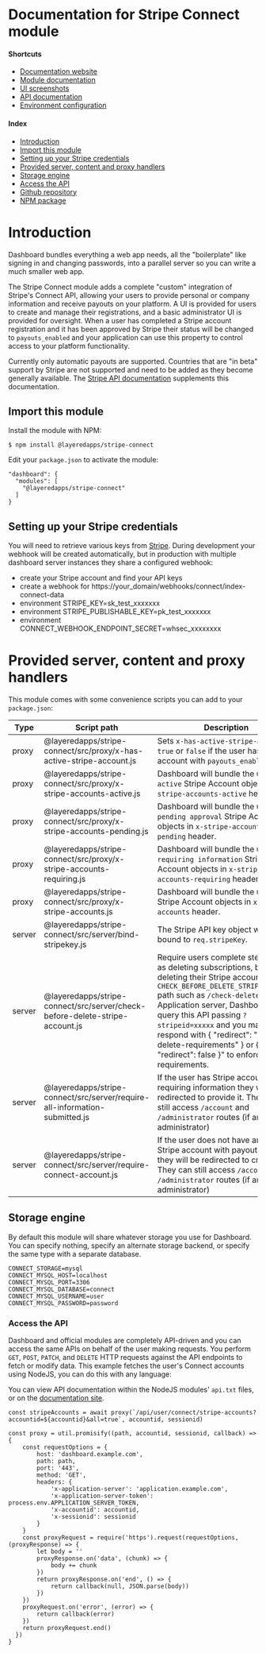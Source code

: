 # Documentation for Stripe Connect module

#### Shortcuts

- [Documentation website](https://layeredapps.github.io)
- [Module documentation](https://layeredapps.github.io/stripe-connect-module)
- [UI screenshots](https://layeredapps.github.io/stripe-connect-ui)
- [API documentation](https://layeredapps.github.io/stripe-connect-api)
- [Environment configuration](https://layeredapps.github.io/stripe-connect-configuration)

#### Index

- [Introduction](#introduction)
- [Import this module](#import-this-module)
- [Setting up your Stripe credentials](#setting-up-your-stripe-credentials)
- [Provided server, content and proxy handlers](#provided-server-content-and-proxy-handlers)
- [Storage engine](#storage-engine)
- [Access the API](#access-the-api)
- [Github repository](https://github.com/layeredapps/stripe-connect)
- [NPM package](https://npmjs.org/layeredapps/stripe-connect)

# Introduction

Dashboard bundles everything a web app needs, all the "boilerplate" like signing in and changing passwords, into a parallel server so you can write a much smaller web app.

The Stripe Connect module adds a complete "custom" integration of Stripe's Connect API, allowing your users to provide personal or company information and receive payouts on your platform.  A UI is provided for users to create and manage their registrations, and a basic administrator UI is provided for oversight.  When a user has completed a Stripe account registration and it has been approved by Stripe their status will be changed to `payouts_enabled` and your application can use this property to control access to your platform functionality.

Currently only automatic payouts are supported.  Countries that are "in beta" support by Stripe are not supported and need to be added as they become generally available.  The [Stripe API documentation](https://stripe.com/docs/api) supplements this documentation.

## Import this module

Install the module with NPM:

    $ npm install @layeredapps/stripe-connect

Edit your `package.json` to activate the module:

    "dashboard": {
      "modules": [
        "@layeredapps/stripe-connect"
      ]
    }

## Setting up your Stripe credentials

You will need to retrieve various keys from [Stripe](https://stripe.com).  During development your webhook will be created automatically, but in production with multiple dashboard server instances they share a configured webhook:

- create your Stripe account and find your API keys
- create a webhook for https://your_domain/webhooks/connect/index-connect-data 
- environment STRIPE_KEY=sk_test_xxxxxxx
- environment STRIPE_PUBLISHABLE_KEY=pk_test_xxxxxxx
- environment CONNECT_WEBHOOK_ENDPOINT_SECRET=whsec_xxxxxxxx

# Provided server, content and proxy handlers

This module comes with some convenience scripts you can add to your `package.json`:

| Type     | Script path                                                                    | Description                                                                                                                                                                                                                                                                                                                                                                                      |
|----------|--------------------------------------------------------------------------------|--------------------------------------------------------------------------------------------------------------------------------------------------------------------------------------------------------------------------------------------------------------------------------------------------------------------------------------------------------------------------------------------------|
| proxy    | @layeredapps/stripe-connect/src/proxy/x-has-active-stripe-account.js           | Sets `x-has-active-stripe-account` to `true` or `false` if the user has a Stripe account with `payouts_enabled`.                                                                                                                                                                                                                                                                                 |
| proxy    | @layeredapps/stripe-connect/src/proxy/x-stripe-accounts-active.js              | Dashboard will bundle the user's `active` Stripe Account objects in `x-stripe-accounts-active` header.                                                                                                                                                                                                                                                                                           |
| proxy    | @layeredapps/stripe-connect/src/proxy/x-stripe-accounts-pending.js             | Dashboard will bundle the user's `pending approval` Stripe Account objects in `x-stripe-accounts-pending` header.                                                                                                                                                                                                                                                                                |
| proxy    | @layeredapps/stripe-connect/src/proxy/x-stripe-accounts-requiring.js           | Dashboard will bundle the user's `requiring information` Stripe Account objects in `x-stripe-accounts-requiring` header.                                                                                                                                                                                                                                                                         |
| proxy    | @layeredapps/stripe-connect/src/proxy/x-stripe-accounts.js                     | Dashboard will bundle the user's Stripe Account objects in `x-stripe-accounts` header.                                                                                                                                                                                                                                                                                                           |
| server   | @layeredapps/stripe-connect/src/server/bind-stripekey.js                       | The Stripe API key object will be bound to `req.stripeKey`.                                                                                                                                                                                                                                                                                                                                      |                                                                                                                                                                                                                                                                                                                                    |
| server   | @layeredapps/stripe-connect/src/server/check-before-delete-stripe-account.js   | Require users complete steps, such as deleting subscriptions, before deleting their Stripe account.  Set a `CHECK_BEFORE_DELETE_STRIPE_ACCOUNT` path such as `/check-delete` on your Application server, Dashboard will query this API passing `?stripeid=xxxxx` and you may respond with { "redirect": "/your-delete-requirements" } or { "redirect": false }" to enforce the requirements.     |
| server   | @layeredapps/stripe-connect/src/server/require-all-information-submitted.js    | If the user has Stripe account(s) requiring information they will be redirected to provide it.  They can still access `/account` and `/administrator` routes (if an administrator)                                                                                                                                                                                                               |
| server   | @layeredapps/stripe-connect/src/server/require-connect-account.js              | If the user does not have an `active` Stripe account with payouts enabled they will be redirected to create one.  They can still access `/account` and `/administrator` routes (if an administrator)                                                                                                                                                                                             |

## Storage engine

By default this module will share whatever storage you use for Dashboard.  You can specify nothing, specify an alternate storage backend, or specify the same type with a separate database.

    CONNECT_STORAGE=mysql
    CONNECT_MYSQL_HOST=localhost
    CONNECT_MYSQL_PORT=3306
    CONNECT_MYSQL_DATABASE=connect
    CONNECT_MYSQL_USERNAME=user
    CONNECT_MYSQL_PASSWORD=password

### Access the API

Dashboard and official modules are completely API-driven and you can access the same APIs on behalf of the user making requests.  You perform `GET`, `POST`, `PATCH`, and `DELETE` HTTP requests against the API endpoints to fetch or modify data.  This example fetches the user's Connect accounts using NodeJS, you can do this with any language:

You can view API documentation within the NodeJS modules' `api.txt` files, or on the [documentation site](https://layeredapps.github.io/stripe-connect-api).

    const stripeAccounts = await proxy(`/api/user/connect/stripe-accounts?accountid=${accountid}&all=true`, accountid, sessionid)

    const proxy = util.promisify((path, accountid, sessionid, callback) => {
        const requestOptions = {
            host: 'dashboard.example.com',
            path: path,
            port: '443',
            method: 'GET',
            headers: {
                'x-application-server': 'application.example.com',
                'x-application-server-token': process.env.APPLICATION_SERVER_TOKEN,
                'x-accountid': accountid,
                'x-sessionid': sessionid
            }
        }
        const proxyRequest = require('https').request(requestOptions, (proxyResponse) => {
            let body = ''
            proxyResponse.on('data', (chunk) => {
                body += chunk
            })
            return proxyResponse.on('end', () => {
                return callback(null, JSON.parse(body))
            })
        })
        proxyRequest.on('error', (error) => {
            return callback(error)
        })
        return proxyRequest.end()
      })
    }
